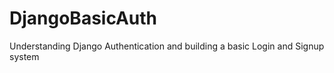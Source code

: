 # DjangoBasicAuth

Understanding Django Authentication and building a basic Login and Signup system
